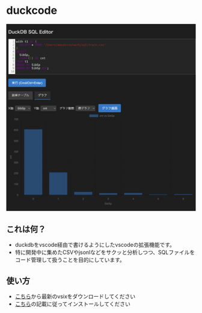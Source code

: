 # duckcode

![duckcode](img/image.png)

## これは何？

- duckdbをvscode経由で書けるようにしたvscodeの拡張機能です。
- 特に開発中に集めたCSVやjsonlなどをサクッと分析しつつ、SQLファイルをコード管理して扱うことを目的にしています。


## 使い方

- [こちら](https://github.com/marufeuille/duckcode/releases)から最新のvsixをダウンロードしてください
- [こちら](https://learn.microsoft.com/ja-jp/visualstudio/ide/finding-and-using-visual-studio-extensions?view=vs-2022#install-without-using-extension-manager)の記載に従ってインストールしてください
